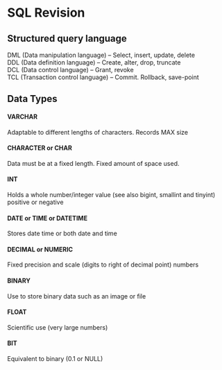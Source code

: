 # SQL Revision

## Structured query language
DML (Data manipulation language) – Select, insert, update, delete  
DDL (Data definition language) – Create, alter, drop, truncate  
DCL (Data control language) – Grant, revoke  
TCL (Transaction control language) – Commit. Rollback, save-point  

## Data Types
#### VARCHAR  
Adaptable to different lengths of characters. Records MAX size  
#### CHARACTER or CHAR  
Data must be at a fixed length. Fixed amount of space used.  
#### INT  
Holds a whole number/integer value (see also bigint, smallint and tinyint) positive or negative  
#### DATE or TIME or DATETIME  
Stores date time or both date and time  
#### DECIMAL or NUMERIC  
Fixed precision and scale (digits to right of decimal point) numbers  
#### BINARY  
Use to store binary data such as an image or file  
#### FLOAT  
Scientific use (very large numbers)  
#### BIT  
Equivalent to binary (0.1 or NULL)  
